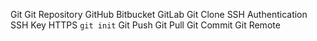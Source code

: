 Git
Git Repository
GitHub
Bitbucket
GitLab
Git Clone
SSH
Authentication
SSH Key
HTTPS
`git init`
Git Push
Git Pull
Git Commit
Git Remote
